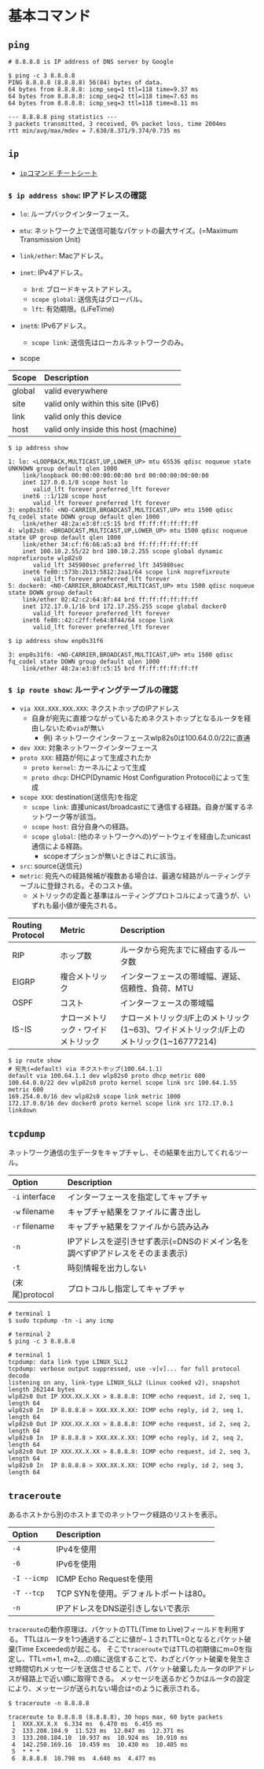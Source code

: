 # 基本コマンド

## `ping`

```shell
# 8.8.8.8 is IP address of DNS server by Google

$ ping -c 3 8.8.8.8
PING 8.8.8.8 (8.8.8.8) 56(84) bytes of data.
64 bytes from 8.8.8.8: icmp_seq=1 ttl=118 time=9.37 ms
64 bytes from 8.8.8.8: icmp_seq=2 ttl=118 time=7.63 ms
64 bytes from 8.8.8.8: icmp_seq=3 ttl=118 time=8.11 ms

--- 8.8.8.8 ping statistics ---
3 packets transmitted, 3 received, 0% packet loss, time 2004ms
rtt min/avg/max/mdev = 7.630/8.371/9.374/0.735 ms
```

## `ip`

- [`ip`コマンド チートシート](https://access.redhat.com/sites/default/files/attachments/rh_ip_command_cheatsheet_1214_jcs_print_ja2.pdf)

### `$ ip address show`: IPアドレスの確認

- `lo`: ループバックインターフェース。
- `mtu`: ネットワーク上で送信可能なパケットの最大サイズ。(=Maximum Transmission Unit)
- `link/ether`: Macアドレス。
- `inet`: IPv4アドレス。
  - `brd`: ブロードキャストアドレス。
  - `scope global`: 送信先はグローバル。
  - `lft`: 有効期限。(LiFeTime)
- `inet6`: IPv6アドレス。
  - `scope link`: 送信先はローカルネットワークのみ。

- scope

| Scope  | Description                           |
| :----- | :------------------------------------ |
| global | valid everywhere                      |
| site   | valid only within this site (IPv6)    |
| link   | valid only this device                |
| host   | valid only inside this host (machine) |

```shell
$ ip address show

1: lo: <LOOPBACK,MULTICAST,UP,LOWER_UP> mtu 65536 qdisc noqueue state UNKNOWN group default qlen 1000
    link/loopback 00:00:00:00:00:00 brd 00:00:00:00:00:00
    inet 127.0.0.1/8 scope host lo
       valid_lft forever preferred_lft forever
    inet6 ::1/128 scope host
       valid_lft forever preferred_lft forever
3: enp0s31f6: <NO-CARRIER,BROADCAST,MULTICAST,UP> mtu 1500 qdisc fq_codel state DOWN group default qlen 1000
    link/ether 48:2a:e3:8f:c5:15 brd ff:ff:ff:ff:ff:ff
4: wlp82s0: <BROADCAST,MULTICAST,UP,LOWER_UP> mtu 1500 qdisc noqueue state UP group default qlen 1000
    link/ether 34:cf:f6:66:a5:a3 brd ff:ff:ff:ff:ff:ff
    inet 100.10.2.55/22 brd 100.10.2.255 scope global dynamic noprefixroute wlp82s0
       valid_lft 345980sec preferred_lft 345980sec
    inet6 fe80::573b:2b13:5812:2aa1/64 scope link noprefixroute
       valid_lft forever preferred_lft forever
5: docker0: <NO-CARRIER,BROADCAST,MULTICAST,UP> mtu 1500 qdisc noqueue state DOWN group default
    link/ether 02:42:c2:64:8f:44 brd ff:ff:ff:ff:ff:ff
    inet 172.17.0.1/16 brd 172.17.255.255 scope global docker0
       valid_lft forever preferred_lft forever
    inet6 fe80::42:c2ff:fe64:8f44/64 scope link
       valid_lft forever preferred_lft forever
```

```shell
$ ip address show enp0s31f6

3: enp0s31f6: <NO-CARRIER,BROADCAST,MULTICAST,UP> mtu 1500 qdisc fq_codel state DOWN group default qlen 1000
    link/ether 48:2a:e3:8f:c5:15 brd ff:ff:ff:ff:ff:ff
```

### `$ ip route show`: ルーティングテーブルの確認

- `via XXX.XXX.XXX.XXX`: ネクストホップのIPアドレス
  - 自身が宛先に直接つながっているためネクストホップとなるルータを経由しないため`via`が無い
    - 例) ネットワークインターフェースwlp82s0は100.64.0.0/22に直通
- `dev XXX`: 対象ネットワークインターフェース
- `proto XXX`: 経路が何によって生成されたか
  - `proto kernel`: カーネルによって生成
  - `proto dhcp`: DHCP(Dynamic Host Configuration Protocol)によって生成
- `scope XXX`: destination(送信先)を指定
  - `scope link`: 直接unicast/broadcastにて通信する経路。自身が属するネットワーク等が該当。
  - `scope host`: 自分自身への経路。
  - `scope global`: (他のネットワークへの)ゲートウェイを経由したunicast通信による経路。
    - scopeオプションが無いときはこれに該当。
- `src`: source(送信元)
- `metric`: 宛先への経路候補が複数ある場合は、最適な経路がルーティングテーブルに登録される。そのコスト値。
  - メトリックの定義と基準はルーティングプロトコルによって違うが、いずれも最小値が優先される。

| Routing Protocol | Metric                             | Description                                                                              |
| :--------------- | :--------------------------------- | :--------------------------------------------------------------------------------------- |
| RIP              | ホップ数                           | ルータから宛先までに経由するルータ数                                                     |
| EIGRP            | 複合メトリック                     | インターフェースの帯域幅、遅延、信頼性、負荷、MTU                                        |
| OSPF             | コスト                             | インターフェースの帯域幅                                                                 |
| IS-IS            | ナローメトリック・ワイドメトリック | ナローメトリック:I/F上のメトリック(1~63)、ワイドメトリック:I/F上のメトリック(1~16777214) |

```shell
$ ip route show
# 宛先(=default) via ネクストホップ(100.64.1.1)
default via 100.64.1.1 dev wlp82s0 proto dhcp metric 600
100.64.0.0/22 dev wlp82s0 proto kernel scope link src 100.64.1.55 metric 600
169.254.0.0/16 dev wlp82s0 scope link metric 1000
172.17.0.0/16 dev docker0 proto kernel scope link src 172.17.0.1 linkdown
```

## `tcpdump`

ネットワーク通信の生データをキャプチャし、その結果を出力してくれるツール。

| Option         | Description                                                                  |
| :------------- | :--------------------------------------------------------------------------- |
| `-i` interface | インターフェースを指定してキャプチャ                                         |
| `-w` filename  | キャプチャ結果をファイルに書き出し                                           |
| `-r` filename  | キャプチャ結果をファイルから読み込み                                         |
| `-n`           | IPアドレスを逆引きせず表示(=DNSのドメイン名を調べずIPアドレスをそのまま表示) |
| `-t`           | 時刻情報を出力しない                                                         |
| (末尾)protocol | プロトコルし指定してキャプチャ                                               |

```shell
# terminal 1
$ sudo tcpdump -tn -i any icmp

# terminal 2
$ ping -c 3 8.8.8.8
```

```shell
# terminal 1
tcpdump: data link type LINUX_SLL2
tcpdump: verbose output suppressed, use -v[v]... for full protocol decode
listening on any, link-type LINUX_SLL2 (Linux cooked v2), snapshot length 262144 bytes
wlp82s0 Out IP XXX.XX.X.XX > 8.8.8.8: ICMP echo request, id 2, seq 1, length 64
wlp82s0 In  IP 8.8.8.8 > XXX.XX.X.XX: ICMP echo reply, id 2, seq 1, length 64
wlp82s0 Out IP XXX.XX.X.XX > 8.8.8.8: ICMP echo request, id 2, seq 2, length 64
wlp82s0 In  IP 8.8.8.8 > XXX.XX.X.XX: ICMP echo reply, id 2, seq 2, length 64
wlp82s0 Out IP XXX.XX.X.XX > 8.8.8.8: ICMP echo request, id 2, seq 3, length 64
wlp82s0 In  IP 8.8.8.8 > XXX.XX.X.XX: ICMP echo reply, id 2, seq 3, length 64
```

## `traceroute`

あるホストから別のホストまでのネットワーク経路のリストを表示。

| Option      | Description                           |
| :---------- | :------------------------------------ |
| `-4`        | IPv4を使用                            |
| `-6`        | IPv6を使用                            |
| `-I --icmp` | ICMP Echo Requestを使用               |
| `-T --tcp`  | TCP SYNを使用。デフォルトポートは80。 |
| `-n`        | IPアドレスをDNS逆引きしないで表示     |


`traceroute`の動作原理は、パケットのTTL(Time to Live)フィールドを利用する。
TTLはルータを1つ通過するごとに値が−１されTTL=0となるとパケット破棄(Time Exceeded)が起こる。
そこで`traceroute`ではTTLの初期値にm=0を指定し、TTL=m+1, m+2,...の順に送信することで、わざとパケット破棄を発生させ時間切れメッセージを送信させることで、パケット破棄したルータのIPアドレスが経路上で近い順に取得できる。
メッセージを送るかどうかはルータの設定により、メッセージが送られない場合は`*`のように表示される。

```shell
$ traceroute -n 8.8.8.8

traceroute to 8.8.8.8 (8.8.8.8), 30 hops max, 60 byte packets
 1  XXX.XX.X.X  6.334 ms  6.470 ms  6.455 ms
 2  133.208.184.9  11.523 ms  12.047 ms  12.371 ms
 3  133.208.184.10  10.937 ms  10.924 ms  10.910 ms
 4  142.250.169.16  10.459 ms  10.430 ms  10.405 ms
 5  * * *
 6  8.8.8.8  10.798 ms  4.640 ms  4.477 ms
```
